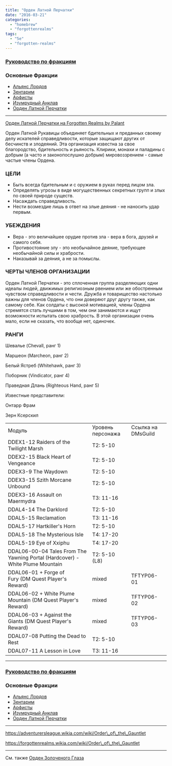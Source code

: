 ```yaml
---
title: "Орден Латной Перчатки"
date: "2016-03-21"
categories: 
  - "homebrew"
  - "forgottenrealms"
tags: 
  - "5e"
  - "forgotten-realms"
---
```


### [Руководство по фракциям](https://adventurersleague.wordpress.com/%d1%84%d1%80%d0%b0%d0%ba%d1%86%d0%b8%d0%b8/)

### Основные Фракции

- [Альянс Лордов](https://adventurersleague.wordpress.com/lords-alliance/)
- [Зентарим](https://adventurersleague.wordpress.com/zhentarim/)
- [Арфисты](https://adventurersleague.wordpress.com/harpers/)
- [Изумрудный Анклав](https://adventurersleague.wordpress.com/emerald-enclave/)
- [Орден Латной Перчатки](https://adventurersleague.wordpress.com/order-of-the-gauntlet/)

* * *

[Орден Латной Перчатки на Forgotten Realms by Palant](https://www.worldanvil.com/w/fr-----palant/c/order-of-the-gauntlet-category)

Орден Латной Рукавицы объединяет бдительных и преданных своему делу искателей справедливости, которые защищают других от бесчинств и злодеяний. Эта организация известна за свое благородство, бдительность и рьяность. Клирики, монахи и паладины с добрым (а часто и законопослушно добрым) мировоззрением - самые частые члены Ордена.

### ЦЕЛИ

- Быть всегда бдительным и с оружием в руках перед лицом зла.
- Определять угрозы в виде могущественных секретных групп и злых по своей природе существ.
- Насаждать справедливость.
- Нести возмездие лишь в ответ на злые деяния - не наносить удар первым.

### УБЕЖДЕНИЯ

- Вера - это величайшее орудие против зла - вера в бога, друзей и самого себя.
- Противостояние злу - это необычайное деяние, требующее необычайной силы и храбрости.
- Наказывай за деяния, а не за помыслы.

### ЧЕРТЫ ЧЛЕНОВ ОРГАНИЗАЦИИ

Орден Латной Перчатки - это сплоченная группа разделяющих одни идеалы людей, движимых религиозным рвением или же обостренным чувством справедливости и чести. Дружба и товарищество настолько важны для членов Ордена, что они доверяют друг другу также, как самому себе. Как солдаты с высокой мотивацией, члены Ордена стремятся стать лучшими в том, чем они занимаются и ищут возможности испытать свою храбрость. В этой организации очень мало, если не сказать, что вообще нет, одиночек.

### РАНГИ

Шевалье (Chevall, ранг 1)

Маршеон (Marcheon, ранг 2)

Белый Ястреб (Whitehawk, ранг 3)

Поборник (Vindicator, ранг 4)

Праведная Длань (Righteous Hand, ранг 5)

Известные представители:

Онтарр Фрам

Зерн Ксерскил

<table class="wp-block-table"><tbody><tr><td>Модуль</td><td>Уровень персонажа</td><td>Ссылка на DMsGuild</td></tr><tr><td>DDEX1-12 Raiders of the Twilight Marsh</td><td>T2: 5-10</td><td>&nbsp;</td></tr><tr><td>DDEX2-15 Black Heart of Vengeance</td><td>T2: 5-10</td><td>&nbsp;</td></tr><tr><td>DDEX3-9 The Waydown</td><td>T2: 5-10</td><td>&nbsp;</td></tr><tr><td>DDEX3-15 Szith Morcane Unbound</td><td>T2: 5-10</td><td>&nbsp;</td></tr><tr><td>DDEX3-16 Assault on Maermydra</td><td>T3: 11-16</td><td>&nbsp;</td></tr><tr><td>DDAL4-14 The Darklord</td><td>T2: 5-10</td><td>&nbsp;</td></tr><tr><td>DDAL5-15 Reclamation</td><td>T3: 11-16</td><td>&nbsp;</td></tr><tr><td>DDAL5-17 Hartkiller's Horn</td><td>T2: 5-10</td><td>&nbsp;</td></tr><tr><td>DDAL5-18 The Mysterious Isle</td><td>T4: 17-20</td><td>&nbsp;</td></tr><tr><td>DDAL5-19 Eye of Xxiphu</td><td>T4: 17-20</td><td>&nbsp;</td></tr><tr><td>DDAL06-00-04 Tales From The Yawning Portal (Hardcover) - White Plume Mountain</td><td>T2: 5-10 (L8)</td></tr><tr><td>DDAL06-01 + Forge of Fury&nbsp;(DM Quest Player's Reward)</td><td>mixed</td><td>TFTYP06-01</td></tr><tr><td>DDAL06-02 + White Plume Mountain&nbsp;(DM Quest Player's Reward)</td><td>mixed</td><td>TFTYP06-02</td></tr><tr><td>DDAL06-03 + Against the Giants&nbsp;(DM Quest Player's Reward)</td><td>mixed</td><td>TFTYP06-03</td></tr><tr><td>DDAL07-08 Putting the Dead to Rest</td><td>T2: 5-10</td><td>&nbsp;</td></tr><tr><td>DDAL07-11 A Lesson in Love</td><td>T3: 11-16</td><td>&nbsp;</td></tr></tbody></table>

* * *

### [Руководство по фракциям](https://adventurersleague.wordpress.com/%d1%84%d1%80%d0%b0%d0%ba%d1%86%d0%b8%d0%b8/)

### Основные Фракции

- [Альянс Лордов](https://adventurersleague.wordpress.com/lords-alliance/)
- [Зентарим](https://adventurersleague.wordpress.com/zhentarim/)
- [Арфисты](https://adventurersleague.wordpress.com/harpers/)
- [Изумрудный Анклав](https://adventurersleague.wordpress.com/emerald-enclave/)
- [Орден Латной Перчатки](https://adventurersleague.wordpress.com/order-of-the-gauntlet/)

* * *

https://adventurersleague.wikia.com/wiki/Order\_of\_the\_Gauntlet

https://forgottenrealms.wikia.com/wiki/Order\_of\_the\_Gauntlet

* * *

См. также [Орден Золоченого Глаза](https://adventurersleague.wordpress.com/order-of-the-gilded-eye/)
